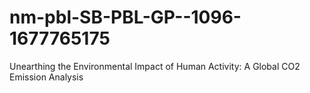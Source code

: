 # nm-pbl-SB-PBL-GP--1096-1677765175
Unearthing the Environmental Impact of Human Activity: A Global CO2 Emission Analysis
